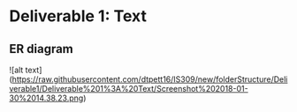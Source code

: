 # Deliverable 1: Text
## ER diagram
![alt text] (https://raw.githubusercontent.com/dtpett16/IS309/new/folderStructure/Deliverable1/Deliverable%201%3A%20Text/Screenshot%202018-01-30%2014.38.23.png)
